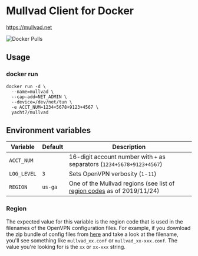 # Mullvad Client for Docker
https://mullvad.net

![Docker Pulls](https://img.shields.io/docker/pulls/yacht7/mullvad?style=flat-square)

## Usage
### docker run
```
docker run -d \
  --name=mullvad \
  --cap-add=NET_ADMIN \
  --device=/dev/net/tun \
  -e ACCT_NUM=1234+5678+9123+4567 \
  yacht7/mullvad
```

## Environment variables

| Variable | Default | Description |
| --- | --- | --- |
| `ACCT_NUM` | | 16-digit account number with `+` as separators (`1234+5678+9123+4567`) |
| `LOG_LEVEL` | `3` | Sets OpenVPN verbosity (`1`-`11`) |
| `REGION` | `us-ga` | One of the Mullvad regions (see list of [region codes](region_codes) as of 2019/11/24) |

### Region
The expected value for this variable is the region code that is used in the filenames of the OpenVPN configuration files. For example, if you download the zip bundle of config files from [here](https://mullvad.net/en/download/config/?platform=linux) and take a look at the filename, you'll see something like `mullvad_xx.conf` or `mullvad_xx-xxx.conf`. The value you're looking for is the `xx` or `xx-xxx` string.
